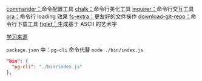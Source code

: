 [commander：](https://github.com/tj/commander.js/blob/master/Readme_zh-CN.md0)命令配置工具
[chalk：](https://github.com/chalk/chalk)命令行美化工具
[inquirer：](https://github.com/SBoudrias/Inquirer.js)命令行交互工具
[ora：](https://github.com/sindresorhus/ora)命令行 loading 效果
[fs-extra：](https://github.com/jprichardson/node-fs-extra)更友好的文件操作
[download-git-repo：](https://gitlab.com/flippidippi/download-git-repo)命令行下载工具
[figlet：](https://github.com/patorjk/figlet.js)生成基于 ASCII 的艺术字


[学习来源](https://juejin.cn/post/7077717940941881358)


`package.json` 中：`pg-cli` 命令代替 `node ./bin/index.js`
```json
"bin": {
  "pg-cli": "./bin/index.js"
},
```